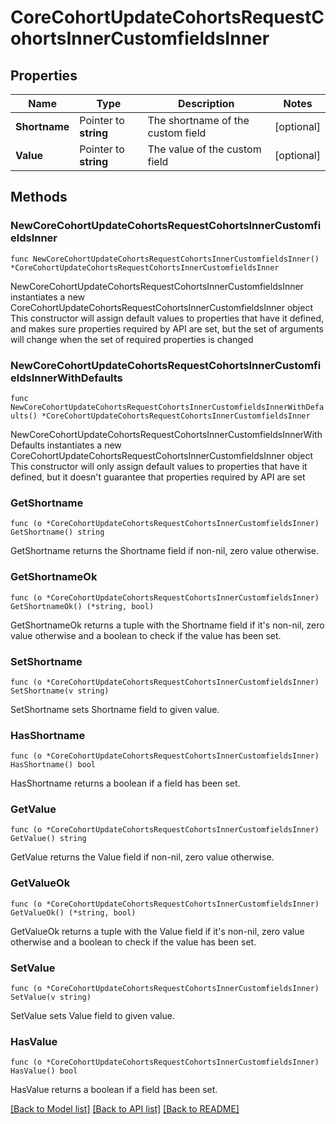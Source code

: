 # CoreCohortUpdateCohortsRequestCohortsInnerCustomfieldsInner

## Properties

Name | Type | Description | Notes
------------ | ------------- | ------------- | -------------
**Shortname** | Pointer to **string** | The shortname of the custom field | [optional] 
**Value** | Pointer to **string** | The value of the custom field | [optional] 

## Methods

### NewCoreCohortUpdateCohortsRequestCohortsInnerCustomfieldsInner

`func NewCoreCohortUpdateCohortsRequestCohortsInnerCustomfieldsInner() *CoreCohortUpdateCohortsRequestCohortsInnerCustomfieldsInner`

NewCoreCohortUpdateCohortsRequestCohortsInnerCustomfieldsInner instantiates a new CoreCohortUpdateCohortsRequestCohortsInnerCustomfieldsInner object
This constructor will assign default values to properties that have it defined,
and makes sure properties required by API are set, but the set of arguments
will change when the set of required properties is changed

### NewCoreCohortUpdateCohortsRequestCohortsInnerCustomfieldsInnerWithDefaults

`func NewCoreCohortUpdateCohortsRequestCohortsInnerCustomfieldsInnerWithDefaults() *CoreCohortUpdateCohortsRequestCohortsInnerCustomfieldsInner`

NewCoreCohortUpdateCohortsRequestCohortsInnerCustomfieldsInnerWithDefaults instantiates a new CoreCohortUpdateCohortsRequestCohortsInnerCustomfieldsInner object
This constructor will only assign default values to properties that have it defined,
but it doesn't guarantee that properties required by API are set

### GetShortname

`func (o *CoreCohortUpdateCohortsRequestCohortsInnerCustomfieldsInner) GetShortname() string`

GetShortname returns the Shortname field if non-nil, zero value otherwise.

### GetShortnameOk

`func (o *CoreCohortUpdateCohortsRequestCohortsInnerCustomfieldsInner) GetShortnameOk() (*string, bool)`

GetShortnameOk returns a tuple with the Shortname field if it's non-nil, zero value otherwise
and a boolean to check if the value has been set.

### SetShortname

`func (o *CoreCohortUpdateCohortsRequestCohortsInnerCustomfieldsInner) SetShortname(v string)`

SetShortname sets Shortname field to given value.

### HasShortname

`func (o *CoreCohortUpdateCohortsRequestCohortsInnerCustomfieldsInner) HasShortname() bool`

HasShortname returns a boolean if a field has been set.

### GetValue

`func (o *CoreCohortUpdateCohortsRequestCohortsInnerCustomfieldsInner) GetValue() string`

GetValue returns the Value field if non-nil, zero value otherwise.

### GetValueOk

`func (o *CoreCohortUpdateCohortsRequestCohortsInnerCustomfieldsInner) GetValueOk() (*string, bool)`

GetValueOk returns a tuple with the Value field if it's non-nil, zero value otherwise
and a boolean to check if the value has been set.

### SetValue

`func (o *CoreCohortUpdateCohortsRequestCohortsInnerCustomfieldsInner) SetValue(v string)`

SetValue sets Value field to given value.

### HasValue

`func (o *CoreCohortUpdateCohortsRequestCohortsInnerCustomfieldsInner) HasValue() bool`

HasValue returns a boolean if a field has been set.


[[Back to Model list]](../README.md#documentation-for-models) [[Back to API list]](../README.md#documentation-for-api-endpoints) [[Back to README]](../README.md)



